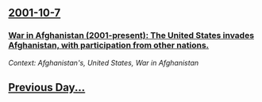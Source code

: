 ## [2001-10-7](/news/2001/10/7/index.md)

### [ War in Afghanistan (2001-present): The United States invades Afghanistan, with participation from other nations.](/news/2001/10/7/war-in-afghanistan-2001-present-the-united-states-invades-afghanistan-with-participation-from-other-nations.md)
_Context: Afghanistan's, United States, War in Afghanistan_

## [Previous Day...](/news/2001/10/6/index.md)


